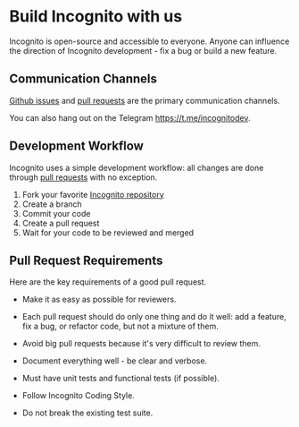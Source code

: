 # Build Incognito with us

Incognito is open-source and accessible to everyone. Anyone can influence the direction of Incognito development - fix a bug or build a new feature.

## Communication Channels

[Github issues](https://github.com/incognitochain/incognito-chain/issues) and [pull requests](https://github.com/incognitochain/incognito-chain/pulls) are the primary communication channels.

You can also hang out on the Telegram https://t.me/incognitodev.  

## Development Workflow

Incognito uses a simple development workflow: all changes are done through [pull requests](https://github.com/incognitochain/incognito-chain/pulls) with no exception.

1. Fork your favorite [Incognito repository](https://github.com/incognitochain)
2. Create a branch
3. Commit your code
4. Create a pull request
5. Wait for your code to be reviewed and merged

## Pull Request Requirements

Here are the key requirements of a good pull request.

* Make it as easy as possible for reviewers.

* Each pull request should do only one thing and do it well: add a feature, fix a bug, or refactor code, but not a mixture of them.

* Avoid big pull requests because it's very difficult to review them.

* Document everything well - be clear and verbose.

* Must have unit tests and functional tests (if possible).

* Follow Incognito Coding Style.

* Do not break the existing test suite.
